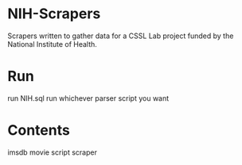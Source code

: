 # NIH-Scrapers

Scrapers written to gather data for a CSSL Lab project funded by the National Institute of Health.

# Run

  run NIH.sql
  run whichever parser script you want

# Contents
 
  imsdb movie script scraper
